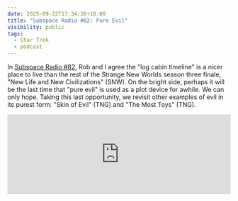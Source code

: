 ```yaml
---
date: 2025-09-22T17:34:26+10:00
title: "Subspace Radio #82: Pure Evil"
visibility: public
tags:
  - Star Trek
  - podcast
---
```


In [Subspace Radio #82](https://www.subspace.fm/episodes/episode-82-pure-evil-snw-3x10-new-life-and-new-civilizations), Rob and I agree the "log cabin timeline" is a nicer place to live than the rest of the Strange New Worlds season three finale, "New Life and New Civilizations" (SNW). On the bright side, perhaps it will be the last time that "pure evil" is used as a plot device for awhile. We can only hope. Taking this last opportunity, we revisit other examples of evil in its purest form: "Skin of Evil" (TNG) and "The Most Toys" (TNG).

<iframe width="100%" height="180" frameborder="no" scrolling="no" seamless="" src="https://share.transistor.fm/e/2792a50c"></iframe>
